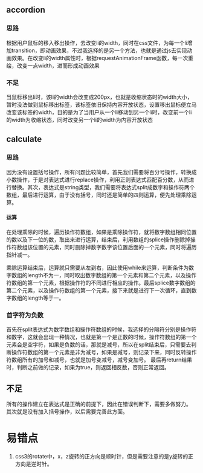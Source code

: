 ## accordion
### 思路
根据用户鼠标的移入移出操作，去改变li的width，同时在css文件，为每一个li增加transition，即动画效果，不过我选择的是另一个方法，也就是通过js去实现动画效果。在改变li的width属性时，根据requestAnimationFrame函数，每一次重绘，改变一点width，进而形成动画效果

### 不足
当鼠标移出li时，该li的width会改变成200px，也就是收缩状态时的width大小，暂时没法做到鼠标移出标签，该标签依旧保持内容开放状态，设置移出鼠标便立马改变该标签的width，目的是为了当用户从一个li移动到另一个li时，改变前一个li的width为收缩状态，同时改变另一个li的width为内容开放状态

## calculate
### 思路
因为没有设置括号操作，所有问题比较简单，首先我们需要将百分号操作，转换成小数操作，于是对表达式进行replace操作，利用正则表达式匹配百分数，从而进行替换。其次，表达式是string类型，我们需要将表达式split成数字和操作符两个数组，最后进行运算，由于没有括号，同时还是简单的四则运算，便先处理乘除运算。
#### 运算
在处理乘除的时候，遍历操作符数组，如果是乘除操作符，就将数字数组相同位置的数以及下一位的数，取出来进行运算，结束后，利用数组的splice操作删除掉操作符数组该位置的元素，同时删除掉数字数字该位置后面的一个元素，同时将遍历指针减一。

乘除运算结束后，运算就只需要从左到右，因此使用while来运算，判断条件为数字数组的length不为一，同时取出数字数组的第一个元素和第二个元素，以及操作符数组的第一个元素，根据操作符的不同进行相应的操作。最后splice数字数组的第二个元素，以及操作符数组的第一个元素，接下来就是进行下一次循环，直到数字数组的length等于一。

### 首字符为负数
首先在split表达式为数字数组和操作符数组的时候，我选择的分隔符分别是操作符和数字，这就会出现一种情况，也就是第一个是正数的时候，操作符数组的第一个元素会是空字符，如果是负数的话，那就是减号，所以在split结束后，只需要去判断操作符数组的第一个元素是非为减号，如果是减号，则记录下来，同时反转操作符数组所有的加号和减号，也就是加号变减号，减号变加号。
最后再return结果时，判断之前做的记录，如果为true，则返回相反数，否则正常返回。

## 不足
所有的操作建立在表达式是正确的前提下，因此在错误判断下，需要多做努力。
其次就是没有加入括号操作，以后需要完善此方面。

# 易错点
1. css3的rotate中，x，z旋转的正方向是顺时针，但是需要注意的是y旋转的正方向是逆时针。